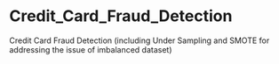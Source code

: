 # Credit_Card_Fraud_Detection
Credit Card Fraud Detection (including Under Sampling and SMOTE for addressing the issue of imbalanced dataset)
